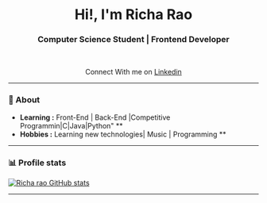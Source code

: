<h1 align="center"> Hi!, I'm Richa Rao </h1>

<h3 align="center">  Computer Science Student | Frontend Developer  </h3> <br>

<p align="center"> 
Connect With me on  <a href="https://www.linkedin.com/in/richa-rao-b74a961bb" target="_blank" >Linkedin</a>

---------------------------------------------------------------------------------------------------------------------------------------------------------------------------------

### 🤔 About
-  **Learning :** Front-End | Back-End |Competitive Programmin|C|Java|Python" **
-  **Hobbies :** Learning new technologies| Music | Programming **

--------------------------------------------------------------------------------------------------------------------------------------------------------------------------------
### 📊 Profile stats

[![Richa rao GitHub stats](https://github-readme-stats.vercel.app/api?username=raoricha)](https://github.com/anuraghazra/github-readme-stats)

-------------------------------------------------------------------------------------------------------------------------------------------------------------------------------
